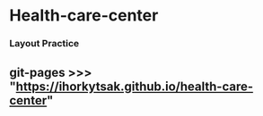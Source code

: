 # Health-care-center

### Layout Practice

## git-pages >>> "https://ihorkytsak.github.io/health-care-center"
